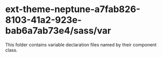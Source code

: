 # ext-theme-neptune-a7fab826-8103-41a2-923e-bab6a7ab73e4/sass/var

This folder contains variable declaration files named by their component class.
